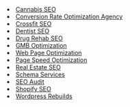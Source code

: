 <li><a href="https://seonorth.ca/services/cannabis-seo/">Cannabis SEO</a></li>
<li><a href="https://seonorth.ca/services/cro/">Conversion Rate Optimization Agency</a></li>
<li><a href="https://seonorth.ca/services/crossfit-seo/">Crossfit SEO</a></li>
<li><a href="https://seonorth.ca/services/dentist-seo/">Dentist SEO</a></li>
<li><a href="https://seonorth.ca/services/drug-rehab-seo/">Drug Rehab SEO</a></li>
<li><a href="https://seonorth.ca/services/optimize-gmb/">GMB Optimization</a></li>
<li><a href="https://seonorth.ca/services/page-optimization/">Web Page Optimization</a></li>
<li><a href="https://seonorth.ca/services/page-speed-optimization/">Page Speed Optimization</a></li>
<li><a href="https://seonorth.ca/services/real-estate-seo/">Real Estate SEO</a></li>
<li><a href="https://seonorth.ca/services/schema/">Schema Services</a></li>
<li><a href="https://seonorth.ca/services/seo-audit/">SEO Audit</a></li>
<li><a href="https://seonorth.ca/services/shopify-seo/">Shopify SEO</a></li>
<li><a href="https://seonorth.ca/services/wordpress-rebuilds/">Wordpress Rebuilds</a></li>
